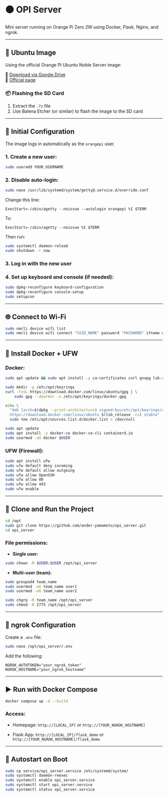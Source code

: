 
# 🟠 OPI Server

Mini server running on Orange Pi Zero 2W using Docker, Flask, Nginx, and ngrok.

---

## 📀 Ubuntu Image

Using the official Orange Pi Ubuntu Noble Server image:

🔗 [Download via Google Drive](https://drive.google.com/file/d/1336jjgNxg_dYrwFYVRt5GgQ4tJQBwQoC/view?usp=drive_link)  
🔗 [Official page](http://www.orangepi.org/html/hardWare/computerAndMicrocontrollers/details/Orange-Pi-Zero-2W.html)

### 📦 Flashing the SD Card

1. Extract the `.7z` file  
2. Use Balena Etcher (or similar) to flash the image to the SD card

---

## 👤 Initial Configuration

The image logs in automatically as the `orangepi` user.

### 1. Create a new user:

```bash
sudo useradd YOUR_USERNAME
````

### 2. Disable auto-login:

```bash
sudo nano /usr/lib/systemd/system/getty@.service.d/override.conf
```

Change this line:

```
ExecStart=-/sbin/agetty --noissue --autologin orangepi %I $TERM
```

To:

```
ExecStart=-/sbin/agetty --noissue %I $TERM
```

Then run:

```bash
sudo systemctl daemon-reload
sudo shutdown -r now
```

### 3. Log in with the new user

### 4. Set up keyboard and console (if needed):

```bash
sudo dpkg-reconfigure keyboard-configuration
sudo dpkg-reconfigure console-setup
sudo setupcon
```

---

## 🌐 Connect to Wi-Fi

```bash
sudo nmcli device wifi list
sudo nmcli device wifi connect "SSID_NAME" password "PASSWORD" ifname wlan0
```

---

## 🐳 Install Docker + UFW

### Docker:

```bash
sudo apt update && sudo apt install -y ca-certificates curl gnupg lsb-release

sudo mkdir -p /etc/apt/keyrings
curl -fsSL https://download.docker.com/linux/ubuntu/gpg | \
    sudo gpg --dearmor -o /etc/apt/keyrings/docker.gpg

echo \
  "deb [arch=$(dpkg --print-architecture) signed-by=/etc/apt/keyrings/docker.gpg] \
  https://download.docker.com/linux/ubuntu $(lsb_release -cs) stable" | \
  sudo tee /etc/apt/sources.list.d/docker.list > /dev/null

sudo apt update
sudo apt install -y docker-ce docker-ce-cli containerd.io
sudo usermod -aG docker $USER
```

### UFW (Firewall):

```bash
sudo apt install ufw
sudo ufw default deny incoming
sudo ufw default allow outgoing
sudo ufw allow OpenSSH
sudo ufw allow 80
sudo ufw allow 443
sudo ufw enable
```

---

## 🚀 Clone and Run the Project

```bash
cd /opt
sudo git clone https://github.com/ander-yamamoto/opi_server.git
cd opi_server
```

### File permissions:

* **Single user:**

```bash
sudo chown -R $USER:$USER /opt/opi_server
```

* **Multi-user (team):**

```bash
sudo groupadd team_name
sudo usermod -aG team_name user1
sudo usermod -aG team_name user2

sudo chgrp -R team_name /opt/opi_server
sudo chmod -R 2775 /opt/opi_server
```

---

## 🔐 ngrok Configuration

Create a `.env` file:

```bash
sudo nano /opt/opi_server/.env
```

Add the following:

```env
NGROK_AUTHTOKEN="your_ngrok_token"
NGROK_HOSTNAME="your_ngrok_hostname"
```

---

## ▶️ Run with Docker Compose

```bash
docker compose up -d --build
```

### Access:

* Homepage:
  `http://[LOCAL_IP]` or `http://[YOUR_NGROK_HOSTNAME]`

* Flask App:
  `http://[LOCAL_IP]/flask_demo` or `http://[YOUR_NGROK_HOSTNAME]/flask_demo`

---

## 🔁 Autostart on Boot

```bash
sudo cp service/opi_server.service /etc/systemd/system/
sudo systemctl daemon-reexec
sudo systemctl enable opi_server.service
sudo systemctl start opi_server.service
sudo systemctl status opi_server.service
```
